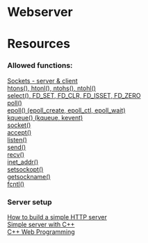 # Webserver
# Resources
<h3>Allowed functions:</h3>
<a href="https://www.bogotobogo.com/cplusplus/sockets_server_client.php" target="_blank">Sockets - server & client</a><br>
<a href="https://www.gta.ufrj.br/ensino/eel878/sockets/htonsman.html" target="_blank">htons(), htonl(), ntohs(), ntohl()</a><br>
<a href="https://www.tutorialspoint.com/unix_system_calls/_newselect.htm" target="_blank">select(), FD_SET, FD_CLR, FD_ISSET, FD_ZERO</a><br>
<a href="http://www.unixguide.net/unix/programming/2.1.2.shtml" target="_blank">poll()</a><br>
<a href="https://suchprogramming.com/epoll-in-3-easy-steps/" target="_blank">epoll() (epoll_create, epoll_ctl, epoll_wait)</a><br>
<a href="https://wiki.netbsd.org/tutorials/kqueue_tutorial/" target="_blank">kqueue() (kqueue, kevent)</a><br>
<a href="https://www.geeksforgeeks.org/socket-programming-cc/" target="_blank">socket()</a><br>
<a href="https://www.ibm.com/docs/en/zos/2.3.0?topic=functions-accept-accept-new-connection-socket" target="_blank">accept()</a><br>
<a href="https://www.ibm.com/docs/en/zos/2.4.0?topic=functions-listen-prepare-server-incoming-client-requests" target="_blank">listen()</a><br>
<a href="https://www.ibm.com/docs/en/zos/2.1.0?topic=functions-send-send-data-socket" target="_blank">send()</a><br>
<a href="https://www.ibm.com/docs/en/zos/2.3.0?topic=functions-recv-receive-data-socket" target="_blank">recv()</a><br>
<a href="https://pubs.opengroup.org/onlinepubs/009695399/functions/inet_addr.html" target="_blank">inet_addr()</a><br>
<a href="https://www.ibm.com/docs/en/zos/2.2.0?topic=functions-setsockopt-set-options-associated-socket" target="_blank">setsockopt()</a><br>
<a href="https://www.ibm.com/docs/en/zos/2.2.0?topic=functions-getsockname-get-name-socket" target="_blank">getsockname()</a><br>
<a href="https://www.ibm.com/docs/en/zvse/6.2?topic=SSB27H_6.2.0/fa2ti_call_fcntl.html" target="_blank">fcntl()</a><br>

<h3>Server setup</h3>
<a href="https://medium.com/from-the-scratch/http-server-what-do-you-need-to-know-to-build-a-simple-http-server-from-scratch-d1ef8945e4fa" target="_blank">How to build a simple HTTP server</a><br>
<a href="https://ncona.com/2019/04/building-a-simple-server-with-cpp/" target="_blank">Simple server with C++</a><br>
<a href="https://www.tutorialspoint.com/cplusplus/cpp_web_programming.htm" target="_blank">C++ Web Programming</a><br>
